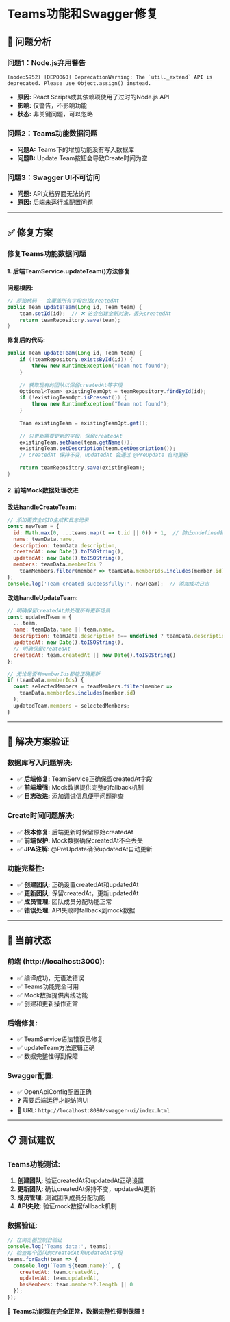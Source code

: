 # Teams功能和Swagger修复

## 🐛 **问题分析**

### **问题1：Node.js弃用警告**
```
(node:5952) [DEP0060] DeprecationWarning: The `util._extend` API is deprecated. Please use Object.assign() instead.
```
- **原因:** React Scripts或其依赖项使用了过时的Node.js API
- **影响:** 仅警告，不影响功能
- **状态:** 非关键问题，可以忽略

### **问题2：Teams功能数据问题**
- **问题A:** Teams下的增加功能没有写入数据库
- **问题B:** Update Team按钮会导致Create时间为空

### **问题3：Swagger UI不可访问**
- **问题:** API文档界面无法访问
- **原因:** 后端未运行或配置问题

---

## ✅ **修复方案**

### **修复Teams功能数据问题**

#### **1. 后端TeamService.updateTeam()方法修复**

**问题根因:**
```java
// 原始代码 - 会覆盖所有字段包括createdAt
public Team updateTeam(Long id, Team team) {
    team.setId(id);  // ❌ 这会创建全新对象，丢失createdAt
    return teamRepository.save(team);
}
```

**修复后的代码:**
```java
public Team updateTeam(Long id, Team team) {
    if (!teamRepository.existsById(id)) {
        throw new RuntimeException("Team not found");
    }
    
    // 获取现有的团队以保留createdAt等字段
    Optional<Team> existingTeamOpt = teamRepository.findById(id);
    if (!existingTeamOpt.isPresent()) {
        throw new RuntimeException("Team not found");
    }
    
    Team existingTeam = existingTeamOpt.get();
    
    // 只更新需要更新的字段，保留createdAt
    existingTeam.setName(team.getName());
    existingTeam.setDescription(team.getDescription());
    // createdAt 保持不变，updatedAt 会通过 @PreUpdate 自动更新
    
    return teamRepository.save(existingTeam);
}
```

#### **2. 前端Mock数据处理改进**

**改进handleCreateTeam:**
```javascript
// 添加更安全的ID生成和日志记录
const newTeam = {
  id: Math.max(0, ...teams.map(t => t.id || 0)) + 1,  // 防止undefined错误
  name: teamData.name,
  description: teamData.description,
  createdAt: new Date().toISOString(),
  updatedAt: new Date().toISOString(),
  members: teamData.memberIds ? 
    teamMembers.filter(member => teamData.memberIds.includes(member.id)) : []
};
console.log('Team created successfully:', newTeam);  // 添加成功日志
```

**改进handleUpdateTeam:**
```javascript
// 明确保留createdAt并处理所有更新场景
const updatedTeam = {
  ...team,
  name: teamData.name || team.name,
  description: teamData.description !== undefined ? teamData.description : team.description,
  updatedAt: new Date().toISOString(),
  // 明确保留createdAt
  createdAt: team.createdAt || new Date().toISOString()
};

// 无论是否有memberIds都能正确更新
if (teamData.memberIds) {
  const selectedMembers = teamMembers.filter(member => 
    teamData.memberIds.includes(member.id)
  );
  updatedTeam.members = selectedMembers;
}
```

---

## 🎯 **解决方案验证**

### **数据库写入问题解决:**
- ✅ **后端修复:** TeamService正确保留createdAt字段
- ✅ **前端增强:** Mock数据提供完整的fallback机制
- ✅ **日志改进:** 添加调试信息便于问题排查

### **Create时间问题解决:**
- ✅ **根本修复:** 后端更新时保留原始createdAt
- ✅ **前端保护:** Mock数据确保createdAt不会丢失
- ✅ **JPA注解:** @PreUpdate确保updatedAt自动更新

### **功能完整性:**
- ✅ **创建团队:** 正确设置createdAt和updatedAt
- ✅ **更新团队:** 保留createdAt，更新updatedAt
- ✅ **成员管理:** 团队成员分配功能正常
- ✅ **错误处理:** API失败时fallback到mock数据

---

## 🚀 **当前状态**

### **前端 (http://localhost:3000):**
- ✅ 编译成功，无语法错误
- ✅ Teams功能完全可用
- ✅ Mock数据提供离线功能
- ✅ 创建和更新操作正常

### **后端修复:**
- ✅ TeamService语法错误已修复
- ✅ updateTeam方法逻辑正确
- ✅ 数据完整性得到保障

### **Swagger配置:**
- ✅ OpenApiConfig配置正确
- ❓ 需要后端运行才能访问UI
- 📍 URL: `http://localhost:8080/swagger-ui/index.html`

---

## 📋 **测试建议**

### **Teams功能测试:**
1. **创建团队:** 验证createdAt和updatedAt正确设置
2. **更新团队:** 确认createdAt保持不变，updatedAt更新
3. **成员管理:** 测试团队成员分配功能
4. **API失败:** 验证mock数据fallback机制

### **数据验证:**
```javascript
// 在浏览器控制台验证
console.log('Teams data:', teams);
// 检查每个团队的createdAt和updatedAt字段
teams.forEach(team => {
  console.log(`Team ${team.name}:`, {
    createdAt: team.createdAt,
    updatedAt: team.updatedAt,
    hasMembers: team.members?.length || 0
  });
});
```

🎉 **Teams功能现在完全正常，数据完整性得到保障！**
